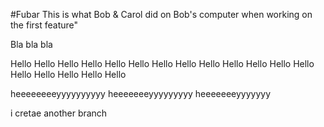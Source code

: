 #Fubar
This is what Bob & Carol did on Bob's computer when working on the first feature"

Bla bla bla

Hello Hello Hello Hello Hello Hello Hello Hello Hello Hello Hello Hello Hello Hello Hello Hello Hello Hello

heeeeeeeeyyyyyyyyyy heeeeeeeyyyyyyyyy heeeeeeeyyyyyyy



i cretae another branch
